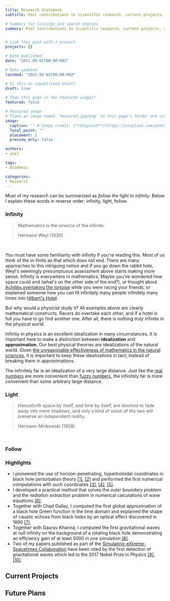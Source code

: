 ```yaml
---
title: Research Statement
subtitle: Past contributions to scientific research, current projects, and future plans

# Summary for listings and search engines
summary: Past contributions to scientific research, current projects, and future plans.


# Link this post with a project
projects: []

# Date published
date: "2021-09-01T00:00:00Z"

# Date updated
lastmod: "2021-09-01T00:00:00Z"

# Is this an unpublished draft?
draft: true

# Show this page in the Featured widget?
featured: false

# Featured image
# Place an image named `featured.jpg/png` in this page's folder and customize its options here.
image:
  caption: '' #'Image credit: [**Unsplash**](https://unsplash.com/photos/CpkOjOcXdUY)'
  focal_point: ""
  placement: 2
  preview_only: false

authors:
- anil

tags:
- Academic

categories:
- Research
---
```

Most of my research can be summarized as *follow the light to infinity*. Below I explain these words in reverse order: infinity, light, follow.

### Infinity

> Mathematics is the science of the infinite.
> <div class="float-right">Hermann Weyl (1930)</div>
<br>

You must have some familiarity with infinity if you're reading this. Most of us think of the in-finite as that which does not end. There are many approaches to this intriguing notion and if you go down the rabbit hole, Weyl's seemingly presumptuous assessment above starts making more sense. Infinity is everywhere in mathematics. Maybe you've wondered how space could end (what's on the other side of the end?), or thought about [Achilles overtaking the tortoise](https://plato.stanford.edu/entries/paradox-zeno/#AchTor) while you were racing your friends, or explained someone how you can fit infinitely many people infinitely many times into [Hilbert's Hotel](https://en.wikipedia.org/wiki/Hilbert%27s_paradox_of_the_Grand_Hotel).

But why would a physicist study it? All examples above are clearly mathematical constructs. Racers do overtake each other, and if a hotel is full you have to go find another one. After all, there is nothing *truly* infinite in the physical world.

Infinity in physics is an excellent idealization in many circumstances. It is important here to make a distinction between **idealization** and **approximation**. Our best physical theories are idealizations of the natural world. Given [the unreasonable effectiveness of mathematics in the natural sciences](https://www.maths.ed.ac.uk/~v1ranick/papers/wigner.pdf), it is important to keep these idealizations in tact, instead of breaking them in approximations. 

The infinitely far is an idealization of a very large distance. Just like the [real numbers](https://en.wikipedia.org/wiki/Real_number) are more convenient than [fuzzy numbers](https://en.wikipedia.org/wiki/Fuzzy_number), the infinitely far is more convenient than some arbitrary large distance. 


### Light 

> Henceforth space by itself, and time by itself, are doomed to fade away into mere shadows, and only a kind of union of the two will preserve an independent reality.
> <div class="float-right">Hermann Minkowski (1908)</div>
<br>

### Follow


### Highlights
- I pioneered the use of horizon-penetrating, hyperboloidal coordinates in black hole perturbation theory [[1]](/publication/zenginoglu-2008-hyperboloidal/), [[2]](/publication/zenginoglu-2011-geometric/) and performed the first numerical computations with such coordinates [[3]](/publication/zenginoglu-2008-tail/), [[4]](/publication/zenginoglu-2009-gravitational/), [[5]](/publication/zenginoglu-2010-asymptotics/).
- I developed a practical method that solves the *outer boundary problem* and the *radiation extraction problem* in numerical calculations of wave equations [[6]](/publication/zenginoglu-2011-hyperboloidal/).
- Together with Chad Galley, I computed the first global approximation of a black hole Green function in the time domain and explained the shape of caustic echoes from black holes by an optical effect discovered in 1890 [[7]](/publication/zenginoglu-2012-caustic/).
- Together with Gaurav Khanna, I computed the first gravitational waves at null infinity on the background of a rotating black hole demonstrating an efficiency gain of at least 5000 in one simulation [[8]](/publication/zenginoglu-2011-null/).
- Two of my papers published as part of the [Simulating-eXtreme-Spacetimes Collaboration](https://www.black-holes.org/) have been cited by the first detection of gravitational waves which led to the 2017 Nobel Prize in Physics [[9]](/publication/mroue-2013-catalog/), [[10]](/publication/pan-2014-eob/).

## Current Projects

## Future Plans
